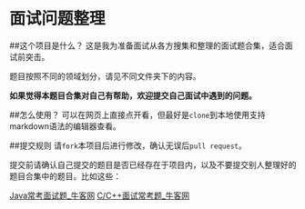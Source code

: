 ﻿# 面试问题整理

##这个项目是什么？
这是我为准备面试从各方搜集和整理的面试题合集，适合面试前突击。

题目按照不同的领域划分，请见不同文件夹下的内容。

**如果觉得本题目合集对自己有帮助，欢迎提交自己面试中遇到的问题。**


##怎么使用？
可以在网页上直接点开看，但最好是`clone`到本地使用支持markdown语法的编辑器查看。


##提交规则
请`fork`本项目后进行修改，确认无误后`pull request`。

提交前请确认自己提交的题目是否已经存在于项目内，以及不要提交别人整理好的题目合集中的题目。比如这些：

[Java常考面试题_牛客网](https://www.nowcoder.com/ta/review-java)
[C/C++面试常考题_牛客网]()
